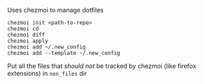 Uses chezmoi to manage dotfiles

```
chezmoi init <path-to-repo>
chezmoi cd
chezmoi diff
chezmoi apply
chezmoi add ~/.new_config
chezmoi add --template ~/.new_config
```

Put all the files that _should not_ be tracked by chezmoi (like firefox extensions) in `non_files` dir
